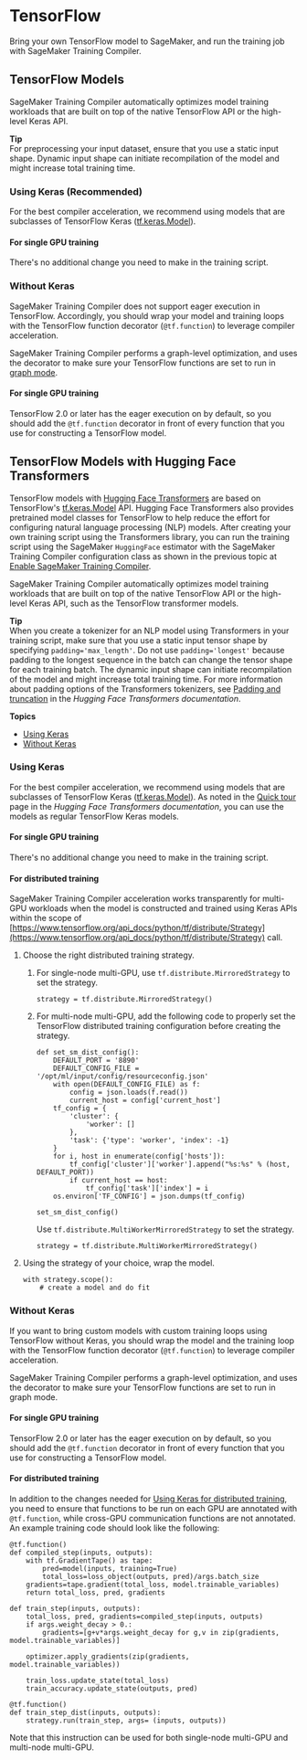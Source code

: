 # TensorFlow<a name="training-compiler-tensorflow-models"></a>

Bring your own TensorFlow model to SageMaker, and run the training job with SageMaker Training Compiler\.

## TensorFlow Models<a name="training-compiler-tensorflow-models"></a>

SageMaker Training Compiler automatically optimizes model training workloads that are built on top of the native TensorFlow API or the high\-level Keras API\.

**Tip**  
For preprocessing your input dataset, ensure that you use a static input shape\. Dynamic input shape can initiate recompilation of the model and might increase total training time\. 

### Using Keras \(Recommended\)<a name="training-compiler-tensorflow-models-keras"></a>

For the best compiler acceleration, we recommend using models that are subclasses of TensorFlow Keras \([tf\.keras\.Model](https://www.tensorflow.org/api_docs/python/tf/keras/Model)\)\.

#### For single GPU training<a name="training-compiler-tensorflow-models-keras-single-gpu"></a>

There's no additional change you need to make in the training script\.

### Without Keras<a name="training-compiler-tensorflow-models-no-keras"></a>

SageMaker Training Compiler does not support eager execution in TensorFlow\. Accordingly, you should wrap your model and training loops with the TensorFlow function decorator \(`@tf.function`\) to leverage compiler acceleration\.

SageMaker Training Compiler performs a graph\-level optimization, and uses the decorator to make sure your TensorFlow functions are set to run in [graph mode](https://www.tensorflow.org/guide/intro_to_graphs)\.

#### For single GPU training<a name="training-compiler-tensorflow-models-no-keras-single-gpu"></a>

TensorFlow 2\.0 or later has the eager execution on by default, so you should add the `@tf.function` decorator in front of every function that you use for constructing a TensorFlow model\.

## TensorFlow Models with Hugging Face Transformers<a name="training-compiler-tensorflow-models-transformers"></a>

TensorFlow models with [Hugging Face Transformers](https://huggingface.co/docs/transformers/index) are based on TensorFlow's [tf\.keras\.Model](https://www.tensorflow.org/api_docs/python/tf/keras/Model) API\. Hugging Face Transformers also provides pretrained model classes for TensorFlow to help reduce the effort for configuring natural language processing \(NLP\) models\. After creating your own training script using the Transformers library, you can run the training script using the SageMaker `HuggingFace` estimator with the SageMaker Training Compiler configuration class as shown in the previous topic at [Enable SageMaker Training Compiler](training-compiler-enable.md)\.

SageMaker Training Compiler automatically optimizes model training workloads that are built on top of the native TensorFlow API or the high\-level Keras API, such as the TensorFlow transformer models\.

**Tip**  
When you create a tokenizer for an NLP model using Transformers in your training script, make sure that you use a static input tensor shape by specifying `padding='max_length'`\. Do not use `padding='longest'` because padding to the longest sequence in the batch can change the tensor shape for each training batch\. The dynamic input shape can initiate recompilation of the model and might increase total training time\. For more information about padding options of the Transformers tokenizers, see [Padding and truncation](https://huggingface.co/docs/transformers/pad_truncation) in the *Hugging Face Transformers documentation*\.

**Topics**
+ [Using Keras](#training-compiler-tensorflow-models-transformers-keras)
+ [Without Keras](#training-compiler-tensorflow-models-transformers-no-keras)

### Using Keras<a name="training-compiler-tensorflow-models-transformers-keras"></a>

For the best compiler acceleration, we recommend using models that are subclasses of TensorFlow Keras \([tf\.keras\.Model](https://www.tensorflow.org/api_docs/python/tf/keras/Model)\)\. As noted in the [Quick tour](https://huggingface.co/transformers/quicktour.html) page in the *Hugging Face Transformers documentation*, you can use the models as regular TensorFlow Keras models\.

#### For single GPU training<a name="training-compiler-tensorflow-models-transformers-keras-single-gpu"></a>

There's no additional change you need to make in the training script\.

#### For distributed training<a name="training-compiler-tensorflow-models-transformers-keras-distributed"></a>

SageMaker Training Compiler acceleration works transparently for multi\-GPU workloads when the model is constructed and trained using Keras APIs within the scope of [https://www.tensorflow.org/api_docs/python/tf/distribute/Strategy](https://www.tensorflow.org/api_docs/python/tf/distribute/Strategy) call\.

1. Choose the right distributed training strategy\.

   1. For single\-node multi\-GPU, use `tf.distribute.MirroredStrategy` to set the strategy\.

      ```
      strategy = tf.distribute.MirroredStrategy()
      ```

   1. For multi\-node multi\-GPU, add the following code to properly set the TensorFlow distributed training configuration before creating the strategy\.

      ```
      def set_sm_dist_config():
          DEFAULT_PORT = '8890'
          DEFAULT_CONFIG_FILE = '/opt/ml/input/config/resourceconfig.json'
          with open(DEFAULT_CONFIG_FILE) as f:
              config = json.loads(f.read())
              current_host = config['current_host']
          tf_config = {
              'cluster': {
                  'worker': []
              },
              'task': {'type': 'worker', 'index': -1}
          }
          for i, host in enumerate(config['hosts']):
              tf_config['cluster']['worker'].append("%s:%s" % (host, DEFAULT_PORT))
              if current_host == host:
                  tf_config['task']['index'] = i
          os.environ['TF_CONFIG'] = json.dumps(tf_config)
      
      set_sm_dist_config()
      ```

       Use `tf.distribute.MultiWorkerMirroredStrategy` to set the strategy\.

      ```
      strategy = tf.distribute.MultiWorkerMirroredStrategy()
      ```

1. Using the strategy of your choice, wrap the model\.

   ```
   with strategy.scope():
       # create a model and do fit
   ```

### Without Keras<a name="training-compiler-tensorflow-models-transformers-no-keras"></a>

If you want to bring custom models with custom training loops using TensorFlow without Keras, you should wrap the model and the training loop with the TensorFlow function decorator \(`@tf.function`\) to leverage compiler acceleration\.

SageMaker Training Compiler performs a graph\-level optimization, and uses the decorator to make sure your TensorFlow functions are set to run in graph mode\. 

#### For single GPU training<a name="training-compiler-tensorflow-models-transformers-no-keras-single-gpu"></a>

TensorFlow 2\.0 or later has the eager execution on by default, so you should add the `@tf.function` decorator in front of every function that you use for constructing a TensorFlow model\.

#### For distributed training<a name="training-compiler-tensorflow-models-transformers-no-keras-distributed"></a>

In addition to the changes needed for [Using Keras for distributed training](https://docs.aws.amazon.com/sagemaker/latest/dg/training-compiler-tensorflow-models.html#training-compiler-tensorflow-models-transformers-keras), you need to ensure that functions to be run on each GPU are annotated with `@tf.function`, while cross\-GPU communication functions are not annotated\. An example training code should look like the following:

```
@tf.function()
def compiled_step(inputs, outputs):
    with tf.GradientTape() as tape:
        pred=model(inputs, training=True)
        total_loss=loss_object(outputs, pred)/args.batch_size
    gradients=tape.gradient(total_loss, model.trainable_variables)
    return total_loss, pred, gradients

def train_step(inputs, outputs):
    total_loss, pred, gradients=compiled_step(inputs, outputs)
    if args.weight_decay > 0.:
        gradients=[g+v*args.weight_decay for g,v in zip(gradients, model.trainable_variables)]

    optimizer.apply_gradients(zip(gradients, model.trainable_variables))

    train_loss.update_state(total_loss)
    train_accuracy.update_state(outputs, pred)

@tf.function()
def train_step_dist(inputs, outputs):
    strategy.run(train_step, args= (inputs, outputs))
```

Note that this instruction can be used for both single\-node multi\-GPU and multi\-node multi\-GPU\.